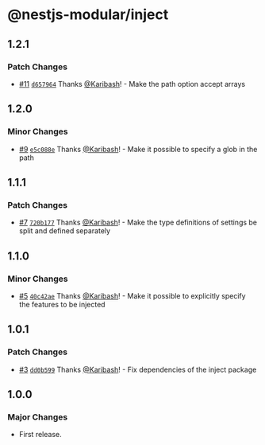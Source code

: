 # @nestjs-modular/inject

## 1.2.1

### Patch Changes

- [#11](https://github.com/Karibash/nestjs-modular/pull/11) [`d657964`](https://github.com/Karibash/nestjs-modular/commit/d65796434ac3c09f8ad9ae30cd741c916f958621) Thanks [@Karibash](https://github.com/Karibash)! - Make the path option accept arrays

## 1.2.0

### Minor Changes

- [#9](https://github.com/Karibash/nestjs-modular/pull/9) [`e5c088e`](https://github.com/Karibash/nestjs-modular/commit/e5c088e892fbb305aaa152f33e410895fa689fc1) Thanks [@Karibash](https://github.com/Karibash)! - Make it possible to specify a glob in the path

## 1.1.1

### Patch Changes

- [#7](https://github.com/Karibash/nestjs-modular/pull/7) [`720b177`](https://github.com/Karibash/nestjs-modular/commit/720b1779e66108790820710288e2aa5297a74f31) Thanks [@Karibash](https://github.com/Karibash)! - Make the type definitions of settings be split and defined separately

## 1.1.0

### Minor Changes

- [#5](https://github.com/Karibash/nestjs-modular/pull/5) [`40c42ae`](https://github.com/Karibash/nestjs-modular/commit/40c42aedd2d5b288844a7e8e8b0d83b8e0df74dd) Thanks [@Karibash](https://github.com/Karibash)! - Make it possible to explicitly specify the features to be injected

## 1.0.1

### Patch Changes

- [#3](https://github.com/Karibash/nestjs-modular/pull/3) [`dd0b599`](https://github.com/Karibash/nestjs-modular/commit/dd0b5994500e2c0d030f8754f3eb6150eb2f75e0) Thanks [@Karibash](https://github.com/Karibash)! - Fix dependencies of the inject package

## 1.0.0

### Major Changes

- First release.
